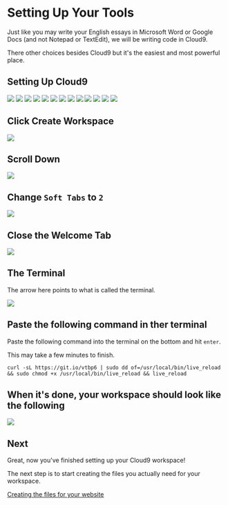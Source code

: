 # Setting Up Your Tools

Just like you may write your English essays in Microsoft Word or Google Docs (and not Notepad or TextEdit), we will be writing code in Cloud9.

There other choices besides Cloud9 but it's the easiest and most powerful place.

## Setting Up Cloud9

![](img/c9_v2_setup_1.png)
![](img/c9_v2_setup_2.png)
![](img/c9_v2_setup_3.png)
![](img/c9_v2_setup_4.png)
![](img/c9_v2_setup_5.png)
![](img/c9_v2_setup_6.png)
![](img/c9_v2_setup_7.png)
![](img/c9_v2_setup_8.png)
![](img/c9_v2_setup_9.png)
![](img/c9_v2_setup_10.png)
![](img/c9_v2_setup_11.png)
![](img/c9_v2_setup_12.png)
![](img/c9_v2_setup_13.png)

## Click Create Workspace
![](img/c9_v2_setup_14.png)

## Scroll Down
![](img/c9_v2_setup_16.png)

## Change `Soft Tabs` to `2`
![](img/c9_v2_setup_17.png)

## Close the Welcome Tab
![](img/c9_closed_welcome_tab.png)

## The Terminal
The arrow here points to what is called the terminal.

![](img/c9_v2_setup_18.png)

## Paste the following command in ther terminal
Paste the following command into the terminal on the bottom and hit `enter`. 

This may take a few minutes to finish.

    curl -sL https://git.io/vtbp6 | sudo dd of=/usr/local/bin/live_reload && sudo chmod +x /usr/local/bin/live_reload && live_reload

## When it's done, your workspace should look like the following

![](img/c9_live_reload_installed.png)

## Next

Great, now you've finished setting up your Cloud9 workspace!

The next step is to start creating the files you actually need for your workspace.

[Creating the files for your website](file_creation.md)
